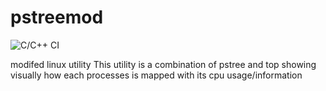 # pstreemod
![C/C++ CI](https://github.com/greyblue9/pstree2/workflows/C/C++%20CI/badge.svg?branch=master&event=push)

modifed linux utility
This utility is a combination of pstree and top showing visually how each processes is mapped with its cpu usage/information
